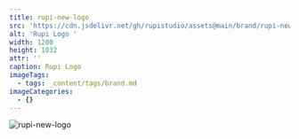 ```yaml
---
title: rupi-new-logo
src: 'https://cdn.jsdelivr.net/gh/rupistudio/assets@main/brand/rupi-new-logo.png'
alt: 'Rupi Logo '
width: 1200
height: 1032
attr: ''
caption: Rupi Logo
imageTags:
  - tags: _content/tags/brand.md
imageCategories:
  - {}
---
```


![rupi-new-logo](https://cdn.jsdelivr.net/gh/rupistudio/assets@main/brand/rupi-new-logo.png "")
